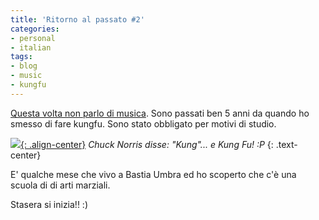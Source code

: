 ```yaml
---
title: 'Ritorno al passato #2'
categories:
- personal
- italian
tags:
- blog
- music
- kungfu
---
```

[Questa volta non parlo di musica]({{site.url}}/2007/01/31/ritorno-al-passato/trackback/
 "{{site.url}}/2007/01/31/ritorno-al-passato/trackback/" ).
Sono passati ben 5 anni da quando ho smesso di fare
kungfu. Sono stato obbligato per motivi di studio.

[![]({{site.url}}/images/kungfu3.jpg){: .align-center}]({{site.url}}/images/kungfu3.jpg)
_Chuck Norris disse: "Kung"... e Kung Fu! :P_
{: .text-center}

E' qualche mese che vivo a Bastia Umbra ed ho scoperto che c'è una scuola di
di arti marziali.

Stasera si inizia!! :)  

